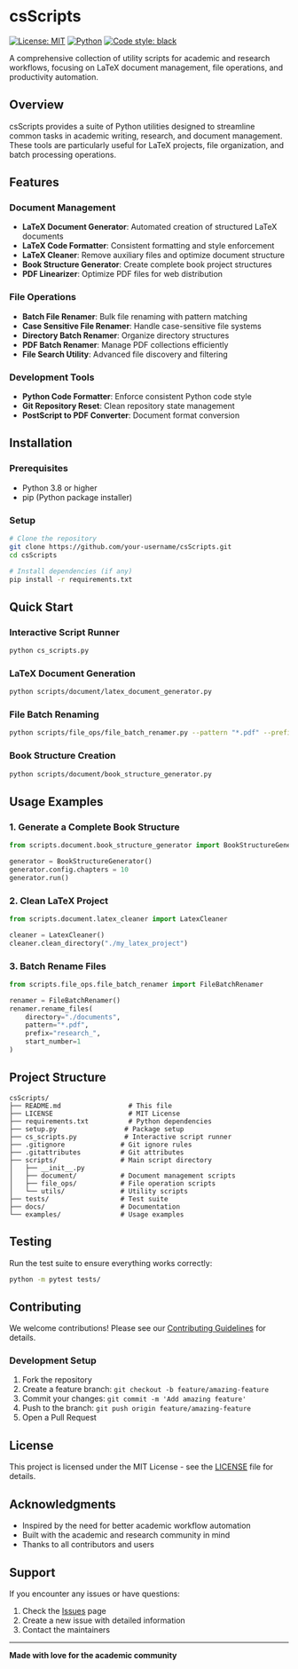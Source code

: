 # csScripts

[![License: MIT](https://img.shields.io/badge/License-MIT-yellow.svg)](https://opensource.org/licenses/MIT)
[![Python](https://img.shields.io/badge/python-3.8+-blue.svg)](https://www.python.org/downloads/)
[![Code style: black](https://img.shields.io/badge/code%20style-black-000000.svg)](https://github.com/psf/black)

A comprehensive collection of utility scripts for academic and research workflows, focusing on LaTeX document management, file operations, and productivity automation.

## Overview

csScripts provides a suite of Python utilities designed to streamline common tasks in academic writing, research, and document management. These tools are particularly useful for LaTeX projects, file organization, and batch processing operations.

## Features

### Document Management

- **LaTeX Document Generator**: Automated creation of structured LaTeX documents
- **LaTeX Code Formatter**: Consistent formatting and style enforcement
- **LaTeX Cleaner**: Remove auxiliary files and optimize document structure
- **Book Structure Generator**: Create complete book project structures
- **PDF Linearizer**: Optimize PDF files for web distribution

### File Operations

- **Batch File Renamer**: Bulk file renaming with pattern matching
- **Case Sensitive File Renamer**: Handle case-sensitive file systems
- **Directory Batch Renamer**: Organize directory structures
- **PDF Batch Renamer**: Manage PDF collections efficiently
- **File Search Utility**: Advanced file discovery and filtering

### Development Tools

- **Python Code Formatter**: Enforce consistent Python code style
- **Git Repository Reset**: Clean repository state management
- **PostScript to PDF Converter**: Document format conversion

## Installation

### Prerequisites

- Python 3.8 or higher
- pip (Python package installer)

### Setup

```bash
# Clone the repository
git clone https://github.com/your-username/csScripts.git
cd csScripts

# Install dependencies (if any)
pip install -r requirements.txt
```

## Quick Start

### Interactive Script Runner

```bash
python cs_scripts.py
```

### LaTeX Document Generation

```bash
python scripts/document/latex_document_generator.py
```

### File Batch Renaming

```bash
python scripts/file_ops/file_batch_renamer.py --pattern "*.pdf" --prefix "document_"
```

### Book Structure Creation

```bash
python scripts/document/book_structure_generator.py
```

## Usage Examples

### 1. Generate a Complete Book Structure

```python
from scripts.document.book_structure_generator import BookStructureGenerator

generator = BookStructureGenerator()
generator.config.chapters = 10
generator.run()
```

### 2. Clean LaTeX Project

```python
from scripts.document.latex_cleaner import LatexCleaner

cleaner = LatexCleaner()
cleaner.clean_directory("./my_latex_project")
```

### 3. Batch Rename Files

```python
from scripts.file_ops.file_batch_renamer import FileBatchRenamer

renamer = FileBatchRenamer()
renamer.rename_files(
    directory="./documents",
    pattern="*.pdf",
    prefix="research_",
    start_number=1
)
```

## Project Structure

```
csScripts/
├── README.md                 # This file
├── LICENSE                   # MIT License
├── requirements.txt          # Python dependencies
├── setup.py                 # Package setup
├── cs_scripts.py            # Interactive script runner
├── .gitignore              # Git ignore rules
├── .gitattributes          # Git attributes
├── scripts/                # Main script directory
│   ├── __init__.py
│   ├── document/           # Document management scripts
│   ├── file_ops/           # File operation scripts
│   └── utils/              # Utility scripts
├── tests/                  # Test suite
├── docs/                   # Documentation
└── examples/               # Usage examples
```

## Testing

Run the test suite to ensure everything works correctly:

```bash
python -m pytest tests/
```

## Contributing

We welcome contributions! Please see our [Contributing Guidelines](CONTRIBUTING.md) for details.

### Development Setup

1. Fork the repository
2. Create a feature branch: `git checkout -b feature/amazing-feature`
3. Commit your changes: `git commit -m 'Add amazing feature'`
4. Push to the branch: `git push origin feature/amazing-feature`
5. Open a Pull Request

## License

This project is licensed under the MIT License - see the [LICENSE](LICENSE) file for details.

## Acknowledgments

- Inspired by the need for better academic workflow automation
- Built with the academic and research community in mind
- Thanks to all contributors and users

## Support

If you encounter any issues or have questions:

1. Check the [Issues](https://github.com/your-username/csScripts/issues) page
2. Create a new issue with detailed information
3. Contact the maintainers

---

**Made with love for the academic community**
